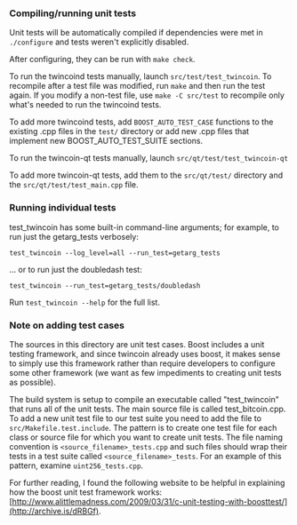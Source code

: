 ### Compiling/running unit tests

Unit tests will be automatically compiled if dependencies were met in `./configure`
and tests weren't explicitly disabled.

After configuring, they can be run with `make check`.

To run the twincoind tests manually, launch `src/test/test_twincoin`. To recompile
after a test file was modified, run `make` and then run the test again. If you
modify a non-test file, use `make -C src/test` to recompile only what's needed
to run the twincoind tests.

To add more twincoind tests, add `BOOST_AUTO_TEST_CASE` functions to the existing
.cpp files in the `test/` directory or add new .cpp files that
implement new BOOST_AUTO_TEST_SUITE sections.

To run the twincoin-qt tests manually, launch `src/qt/test/test_twincoin-qt`

To add more twincoin-qt tests, add them to the `src/qt/test/` directory and
the `src/qt/test/test_main.cpp` file.

### Running individual tests

test_twincoin has some built-in command-line arguments; for
example, to run just the getarg_tests verbosely:

    test_twincoin --log_level=all --run_test=getarg_tests

... or to run just the doubledash test:

    test_twincoin --run_test=getarg_tests/doubledash

Run `test_twincoin --help` for the full list.

### Note on adding test cases

The sources in this directory are unit test cases.  Boost includes a
unit testing framework, and since twincoin already uses boost, it makes
sense to simply use this framework rather than require developers to
configure some other framework (we want as few impediments to creating
unit tests as possible).

The build system is setup to compile an executable called "test_twincoin"
that runs all of the unit tests.  The main source file is called
test_bitcoin.cpp. To add a new unit test file to our test suite you need
to add the file to `src/Makefile.test.include`. The pattern is to create
one test file for each class or source file for which you want to create
unit tests.  The file naming convention is `<source_filename>_tests.cpp`
and such files should wrap their tests in a test suite
called `<source_filename>_tests`. For an example of this pattern,
examine `uint256_tests.cpp`.

For further reading, I found the following website to be helpful in
explaining how the boost unit test framework works:
[http://www.alittlemadness.com/2009/03/31/c-unit-testing-with-boosttest/](http://archive.is/dRBGf).
